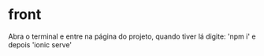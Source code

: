 # front

Abra o terminal e entre na página do projeto, quando tiver lá digite: 'npm i' e depois 'ionic serve'
